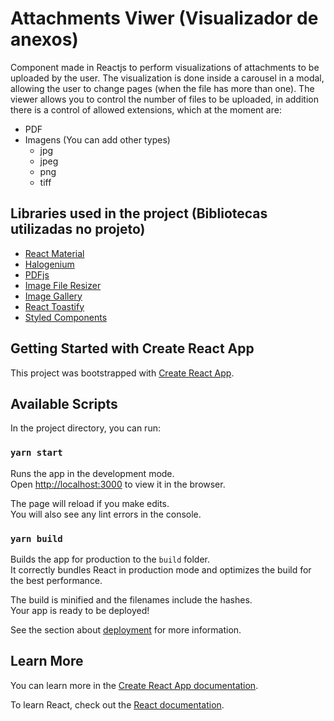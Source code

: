 # Attachments Viwer (Visualizador de anexos)

Component made in Reactjs to perform visualizations of attachments to be uploaded by the user. The visualization is done inside a carousel in a modal, allowing the user to change pages (when the file has more than one). The viewer allows you to control the number of files to be uploaded, in addition there is a control of allowed extensions, which at the moment are:

- PDF
- Imagens (You can add other types)
  - jpg
  - jpeg
  - png
  - tiff

## Libraries used in the project (Bibliotecas utilizadas no projeto)

- [React Material](https://material-ui.com/)
- [Halogenium](https://www.npmjs.com/package/halogenium)
- [PDFjs](https://www.npmjs.com/package/react-pdf)
- [Image File Resizer](https://www.npmjs.com/package/react-image-file-resizer)
- [Image Gallery](https://www.npmjs.com/package/react-image-gallery)
- [React Toastify](https://www.npmjs.com/package/react-toastify)
- [Styled Components](https://styled-components.com/)

## Getting Started with Create React App

This project was bootstrapped with [Create React App](https://github.com/facebook/create-react-app).

## Available Scripts

In the project directory, you can run:

### `yarn start`

Runs the app in the development mode.\
Open [http://localhost:3000](http://localhost:3000) to view it in the browser.

The page will reload if you make edits.\
You will also see any lint errors in the console.

### `yarn build`

Builds the app for production to the `build` folder.\
It correctly bundles React in production mode and optimizes the build for the best performance.

The build is minified and the filenames include the hashes.\
Your app is ready to be deployed!

See the section about [deployment](https://facebook.github.io/create-react-app/docs/deployment) for more information.

## Learn More

You can learn more in the [Create React App documentation](https://facebook.github.io/create-react-app/docs/getting-started).

To learn React, check out the [React documentation](https://reactjs.org/).

